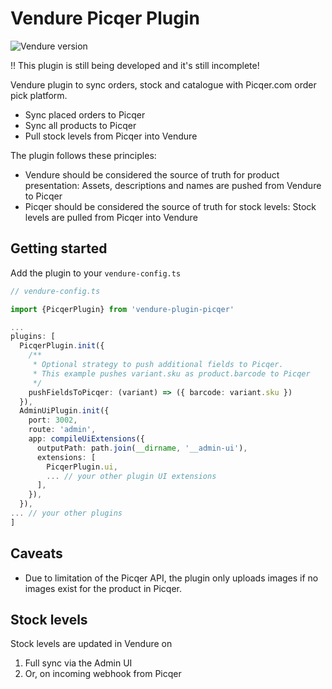 # Vendure Picqer Plugin

![Vendure version](https://img.shields.io/npm/dependency-version/vendure-plugin-picqer/dev/@vendure/core)

!! This plugin is still being developed and it's still incomplete!

Vendure plugin to sync orders, stock and catalogue with Picqer.com order pick platform.

- Sync placed orders to Picqer
- Sync all products to Picqer
- Pull stock levels from Picqer into Vendure

The plugin follows these principles:

- Vendure should be considered the source of truth for product presentation: Assets, descriptions and names are pushed from Vendure to Picqer
- Picqer should be considered the source of truth for stock levels: Stock levels are pulled from Picqer into Vendure

## Getting started

Add the plugin to your `vendure-config.ts`

```ts
// vendure-config.ts

import {PicqerPlugin} from 'vendure-plugin-picqer'

...
plugins: [
  PicqerPlugin.init({
    /**
     * Optional strategy to push additional fields to Picqer.
     * This example pushes variant.sku as product.barcode to Picqer
     */
    pushFieldsToPicqer: (variant) => ({ barcode: variant.sku })
  }),
  AdminUiPlugin.init({
    port: 3002,
    route: 'admin',
    app: compileUiExtensions({
      outputPath: path.join(__dirname, '__admin-ui'),
      extensions: [
        PicqerPlugin.ui,
        ... // your other plugin UI extensions
      ],
    }),
  }),
... // your other plugins
]

```

## Caveats

- Due to limitation of the Picqer API, the plugin only uploads images if no images exist for the product in Picqer.

## Stock levels

Stock levels are updated in Vendure on

1. Full sync via the Admin UI
2. Or, on incoming webhook from Picqer
